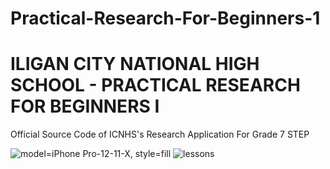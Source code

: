# Practical-Research-For-Beginners-1
# ILIGAN CITY NATIONAL HIGH SCHOOL - PRACTICAL RESEARCH FOR BEGINNERS I
Official Source Code of ICNHS's Research Application For Grade 7 STEP


![model=iPhone Pro-12-11-X, style=fill](https://user-images.githubusercontent.com/24587435/150241227-11e7e12c-2ad6-4e39-8ccb-2bffccbba02d.png)
![lessons](https://user-images.githubusercontent.com/24587435/150241233-298ac42e-cc28-4b59-8b73-d7dffccb255b.png)
